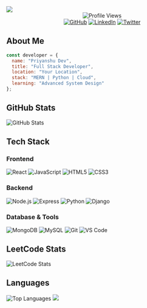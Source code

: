 <img src="https://capsule-render.vercel.app/api?type=waving&color=6A5ACD&height=200&section=header&text=Priyanshu%20Dev&fontSize=40&fontColor=FFFFFF&animation=fadeIn&fontAlignY=35&desc=Full%20Stack%20Developer&descAlignY=55"/>

<!-- VISIT COUNTER -->
<div align="center">
  <img src="https://komarev.com/ghpvc/?username=priyanshudevs&color=6A5ACD&style=flat" alt="Profile Views"/>
</div>

<!-- SOCIAL LINKS (CENTERED) -->
<div align="center">
  <a href="https://github.com/priyansudev" target="_blank"><img src="https://img.shields.io/badge/GitHub-6A5ACD?style=for-the-badge&logo=github&logoColor=white" alt="GitHub"/></a>
  <a href="https://linkedin.com/in/priyanshudev1" target="_blank"><img src="https://img.shields.io/badge/-LinkedIn-6A5ACD?style=for-the-badge&logo=linkedin&logoColor=white" alt="LinkedIn"/></a>
  <a href="https://twitter.com/prd3v" target="_blank"><img src="https://img.shields.io/badge/-Twitter-6A5ACD?style=for-the-badge&logo=twitter&logoColor=white" alt="Twitter"/></a>
</div>

<!-- ABOUT ME -->
## About Me
```javascript
const developer = {
  name: "Priyanshu Dev",
  title: "Full Stack Developer",
  location: "Your Location",
  stack: "MERN | Python | Cloud",
  learning: "Advanced System Design"
};
```

<!-- GITHUB STATS -->
## GitHub Stats
<img src="https://github-readme-stats.vercel.app/api?username=priyansudev&show_icons=true&theme=tokyonight&hide_border=true" alt="GitHub Stats"/>

<!-- TECH STACK -->
## Tech Stack

### Frontend
<p>
  <img src="https://img.shields.io/badge/React-6A5ACD?style=for-the-badge&logo=react&logoColor=white" alt="React"/>
  <img src="https://img.shields.io/badge/JavaScript-6A5ACD?style=for-the-badge&logo=javascript&logoColor=white" alt="JavaScript"/>
  <img src="https://img.shields.io/badge/HTML5-6A5ACD?style=for-the-badge&logo=html5&logoColor=white" alt="HTML5"/>
  <img src="https://img.shields.io/badge/CSS3-6A5ACD?style=for-the-badge&logo=css3&logoColor=white" alt="CSS3"/>
</p>

### Backend
<p>
  <img src="https://img.shields.io/badge/Node.js-6A5ACD?style=for-the-badge&logo=node.js&logoColor=white" alt="Node.js"/>
  <img src="https://img.shields.io/badge/Express-6A5ACD?style=for-the-badge&logo=express&logoColor=white" alt="Express"/>
  <img src="https://img.shields.io/badge/Python-6A5ACD?style=for-the-badge&logo=python&logoColor=white" alt="Python"/>
  <img src="https://img.shields.io/badge/Django-6A5ACD?style=for-the-badge&logo=django&logoColor=white" alt="Django"/>
</p>

### Database & Tools
<p>
  <img src="https://img.shields.io/badge/MongoDB-6A5ACD?style=for-the-badge&logo=mongodb&logoColor=white" alt="MongoDB"/>
  <img src="https://img.shields.io/badge/MySQL-6A5ACD?style=for-the-badge&logo=mysql&logoColor=white" alt="MySQL"/>
  <img src="https://img.shields.io/badge/Git-6A5ACD?style=for-the-badge&logo=git&logoColor=white" alt="Git"/>
  <img src="https://img.shields.io/badge/VS_Code-6A5ACD?style=for-the-badge&logo=visual-studio-code&logoColor=white" alt="VS Code"/>
</p>


<!-- LEETCODE STATS -->
<div align="left">
 <h2 align="left">LeetCode Stats</h2>
<div align="left">
  <img src="https://leetcard.jacoblin.cool/priyanshudev?theme=dark&font=Roboto&ext=heatmap" alt="LeetCode Stats" />
</div>
</div>


<!-- LANGUAGES -->
## Languages
<img src="https://github-readme-stats.vercel.app/api/top-langs/?username=prd3v&layout=compact&theme=tokyonight&hide_border=true" alt="Top Languages"/>

<img src="https://capsule-render.vercel.app/api?type=waving&color=6A5ACD&height=120&section=footer&animation=fadeIn&reversal=true"/>
